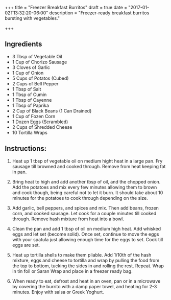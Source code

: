 +++
title = "Freezer Breakfast Burritos"
draft = true
date = "2017-01-02T13:32:20-06:00"
description = "Freezer-ready breakfast burritos bursting with vegetables."

+++

## Ingredients

* 3 Tbsp of Vegetable Oil
* 1 Cup of Chorizo Sausage
* 3 Cloves of Garlic
* 1 Cup of Onion
* 5 Cups of Potatos (Cubed)
* 2 Cups of Bell Pepper
* 1 Tbsp of Salt
* 1 Tbsp of Cumin
* 1 Tbsp of Cayenne
* 1 Tbsp of Paprika
* 2 Cup of Black Beans (1 Can Drained)
* 1 Cup of Fozen Corn
* 1 Dozen Eggs (Scrambled)
* 2 Cups of Shredded Cheese
* 10 Tortilla Wraps

## Instructions:

1. Heat up 1 tbsp of vegetable oil on medium hight heat in a large pan.
Fry sausage till browned and cooked through.
Remove from heat keeping fat in pan.

2. Bring heat to high and add another tbsp of oil, and the chopped onion.
Add the potatoes and mix every few minutes allowing them to brown and cook though, being careful not to let it burn.
It should take about 10 minutes for the potatoes to cook through depending on the size.

3. Add garlic, bell peppers, and spices and mix.
Then add beans, frozen corn, and cooked sausage.
Let cook for a couple minutes till cooked through.
Remove hash mixture from heat into a bowl.

4. Clean the pan and add 1 tbsp of oil on medium high heat.
Add whisked eggs and let set (become solid).
Once set, continue to move the eggs with your spatula just allowing enough time for the eggs to set.
Cook till eggs are set.

5. Heat up tortilla shells to make them pliable.
Add 1/10th of the hash mixture, eggs and cheese to tortilla and wrap by pulling the food from the top to bottom, tucking the sides in and rolling the rest.
Repeat.
Wrap in tin foil or Saran Wrap and place in a freezer ready bag.

6. When ready to eat, defrost and heat in an oven, pan or in a microwave by covering the burrito with a damp paper towel, and heating for 2-3 minutes.
Enjoy with salsa or Greek Yoghurt.